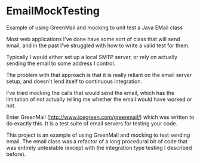 # EmailMockTesting
Example of using GreenMail and mocking to unit test a Java EMail class

Most web applications I've done have some sort of class that will send email, and in the past I've struggled with how to write a valid test for them.

Typically I would either set up a local SMTP server, or rely on actually sending the email to some address I control.

The problem with that approach is that it is really reliant on the email server setup, and doesn't lend itself to continuous integration.

I've tried mocking the calls that would send the email, which has the limitation of not actually telling me whether the email would have worked or not.

Enter GreenMail (http://www.icegreen.com/greenmail/) which was written to do exactly this. It is a test suite of email servers for testing your code.

This project is an example of using GreenMail and mocking to test sending email. The email class was a refactor of a long procedural bit of code that was entirely untestable (except with the integration type testing I described before).
